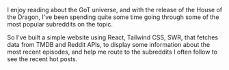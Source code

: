 I enjoy reading about the GoT universe, and with the release of the House of the Dragon, I've been spending quite some time going through some of the most popular subreddits on the topic.

So I've built a simple website using React, Tailwind CSS, SWR, that fetches data from TMDB and Reddit APIs, to display some information about the most recent episodes, and help me route to the subreddits I often follow to see the recent hot posts.
